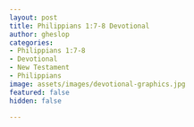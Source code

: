 ```yaml
---
layout: post
title: Philippians 1:7-8 Devotional
author: gheslop
categories:
- Philippians 1:7-8
- Devotional
- New Testament
- Philippians
image: assets/images/devotional-graphics.jpg
featured: false
hidden: false

---
```

